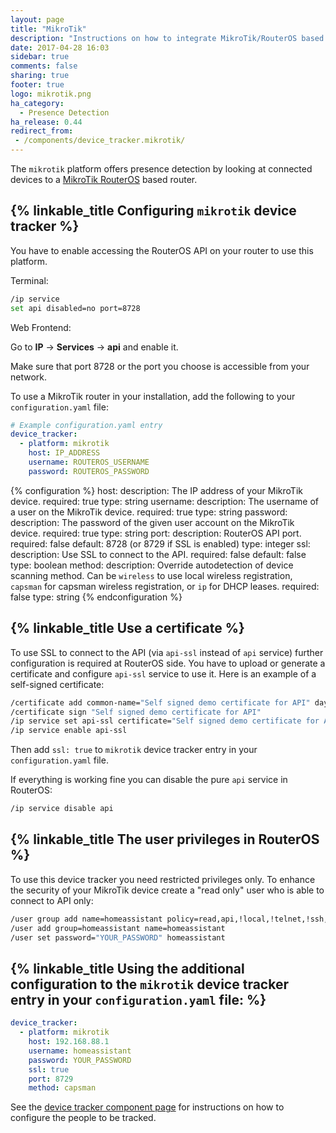 ```yaml
---
layout: page
title: "MikroTik"
description: "Instructions on how to integrate MikroTik/RouterOS based devices into Home Assistant."
date: 2017-04-28 16:03
sidebar: true
comments: false
sharing: true
footer: true
logo: mikrotik.png
ha_category:
  - Presence Detection
ha_release: 0.44
redirect_from:
 - /components/device_tracker.mikrotik/
---
```


The `mikrotik` platform offers presence detection by looking at connected devices to a [MikroTik RouterOS](http://mikrotik.com) based router.

## {% linkable_title Configuring `mikrotik` device tracker %}

You have to enable accessing the RouterOS API on your router to use this platform.

Terminal:

```bash
/ip service
set api disabled=no port=8728
```

Web Frontend:

Go to **IP** -> **Services** -> **api** and enable it.

Make sure that port 8728 or the port you choose is accessible from your network.


To use a MikroTik router in your installation, add the following to your `configuration.yaml` file:

```yaml
# Example configuration.yaml entry
device_tracker:
  - platform: mikrotik
    host: IP_ADDRESS
    username: ROUTEROS_USERNAME
    password: ROUTEROS_PASSWORD
```

{% configuration %}
host:
  description: The IP address of your MikroTik device.
  required: true
  type: string
username:
  description: The username of a user on the MikroTik device.
  required: true
  type: string
password:
  description: The password of the given user account on the MikroTik device.
  required: true
  type: string
port:
  description: RouterOS API port.
  required: false
  default: 8728 (or 8729 if SSL is enabled)
  type: integer
ssl:
  description: Use SSL to connect to the API.
  required: false
  default: false
  type: boolean
method:
  description: Override autodetection of device scanning method. Can be `wireless` to use local wireless registration, `capsman` for capsman wireless registration, or `ip` for DHCP leases.
  required: false
  type: string
{% endconfiguration %}

## {% linkable_title Use a certificate %}

To use SSL to connect to the API (via `api-ssl` instead of `api` service) further configuration is required at RouterOS side. You have to upload or generate a certificate and configure `api-ssl` service to use it. Here is an example of a self-signed certificate:

```bash
/certificate add common-name="Self signed demo certificate for API" days-valid=3650 name="Self signed demo certificate for API" key-usage=digital-signature,key-encipherment,tls-server,key-cert-sign,crl-sign
/certificate sign "Self signed demo certificate for API"
/ip service set api-ssl certificate="Self signed demo certificate for API"
/ip service enable api-ssl
```

Then add `ssl: true` to `mikrotik` device tracker entry in your `configuration.yaml` file.

If everything is working fine you can disable the pure `api` service in RouterOS:

```bash
/ip service disable api
```

## {% linkable_title The user privileges in RouterOS %}

To use this device tracker you need restricted privileges only. To enhance the security of your MikroTik device create a "read only" user who is able to connect to API only:

```bash
/user group add name=homeassistant policy=read,api,!local,!telnet,!ssh,!ftp,!reboot,!write,!policy,!test,!winbox,!password,!web,!sniff,!sensitive,!romon,!dude,!tikapp
/user add group=homeassistant name=homeassistant
/user set password="YOUR_PASSWORD" homeassistant
```

## {% linkable_title Using the additional configuration to the `mikrotik` device tracker entry in your `configuration.yaml` file: %}

```yaml
device_tracker:
  - platform: mikrotik
    host: 192.168.88.1
    username: homeassistant
    password: YOUR_PASSWORD
    ssl: true
    port: 8729
    method: capsman
```

See the [device tracker component page](/components/device_tracker/) for instructions on how to configure the people to be tracked.
